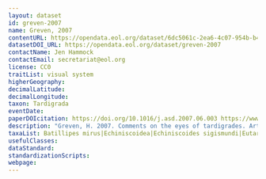 ```yaml
---
layout: dataset
id: greven-2007
name: Greven, 2007
contentURL: https://opendata.eol.org/dataset/6dc5061c-2ea6-4c07-954b-b4bcbc7d3fda/resource/6711c64d-d8a1-4945-a17d-c79e5a3f296b/download/greven.zip
datasetDOI_URL: https://opendata.eol.org/dataset/greven-2007
contactName: Jen Hammock
contactEmail: secretariat@eol.org
license: CC0
traitList: visual system
higherGeography:
decimalLatitude:
decimalLongitude:
taxon: Tardigrada
eventDate:
paperDOIcitation: https://doi.org/10.1016/j.asd.2007.06.003	https://www.academia.edu/12971932/Comments_on_the_eyes_of_tardigrades
description: "Greven, H. 2007. Comments on the eyes of tardigrades. Arthropod Structure & Development, Volume 36, Issue 4, Pages 401-407. https://doi.org/10.1016/j.asd.2007.06.003	https://www.academia.edu/12971932/Comments_on_the_eyes_of_tardigrades"
taxaList: Batillipes mirus|Echiniscoidea|Echiniscoides sigismundi|Eutardigrada
usefulClasses:
dataStandard:
standardizationScripts:
webpage:
---
```


